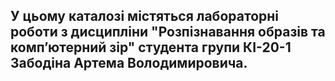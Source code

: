 ## У цьому каталозі містяться лабораторні роботи з дисципліни "Розпізнавання образів та комп’ютерний зір" студента групи КІ-20-1 Забодіна Артема Володимировича.
